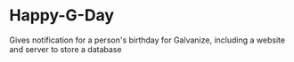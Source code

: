 # Happy-G-Day
Gives notification for a person's birthday for Galvanize, including a website and server to store a database
